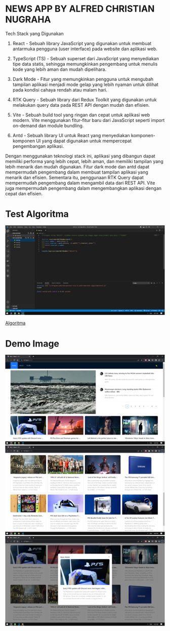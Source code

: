 # NEWS APP BY ALFRED CHRISTIAN NUGRAHA

Tech Stack yang Digunakan

1. React - Sebuah library JavaScript yang digunakan untuk membuat antarmuka pengguna (user interface) pada website dan aplikasi web.

2. TypeScript (TS) - Sebuah superset dari JavaScript yang menyediakan tipe data statis, sehingga memungkinkan pengembang untuk menulis kode yang lebih aman dan mudah dipelihara.

3. Dark Mode - Fitur yang memungkinkan pengguna untuk mengubah tampilan aplikasi menjadi mode gelap yang lebih nyaman untuk dilihat pada kondisi cahaya rendah atau malam hari.
4. RTK Query - Sebuah library dari Redux Toolkit yang digunakan untuk melakukan query data pada REST API dengan mudah dan efisien.

5. Vite - Sebuah build tool yang ringan dan cepat untuk aplikasi web modern. Vite menggunakan fitur-fitur baru dari JavaScript seperti import on-demand dan module      bundling.

6. Antd - Sebuah library UI untuk React yang menyediakan komponen-komponen UI yang dapat digunakan untuk mempercepat pengembangan aplikasi.

Dengan menggunakan teknologi stack ini, aplikasi yang dibangun dapat memiliki performa yang lebih cepat, lebih aman, dan memiliki tampilan yang lebih menarik dan mudah digunakan. Fitur dark mode dan antd dapat mempermudah pengembang dalam membuat tampilan aplikasi yang menarik dan efisien. Sementara itu, penggunaan RTK Query dapat mempermudah pengembang dalam mengambil data dari REST API. Vite juga mempermudah pengembang dalam mengembangkan aplikasi dengan cepat dan efisien.
# Test Algoritma

![Alt text](https://github.com/SwitchZer/test-algoritma-js/blob/973e7b06b58987fda7bce48c2e4b29c37159f768/demo1.PNG)

[Algoritma](https://github.com/SwitchZer/test-algoritma-js)

# Demo Image
![Alt text](https://github.com/SwitchZer/test-image/blob/b6f91a98ea5e3297eb62f097871f3826e741def2/1.PNG)
![Alt text](https://github.com/SwitchZer/test-image/blob/b6f91a98ea5e3297eb62f097871f3826e741def2/2.PNG)
![Alt text](https://github.com/SwitchZer/test-image/blob/734887381aa15036a5a4df2629cffd8b222cdd45/3.PNG)
